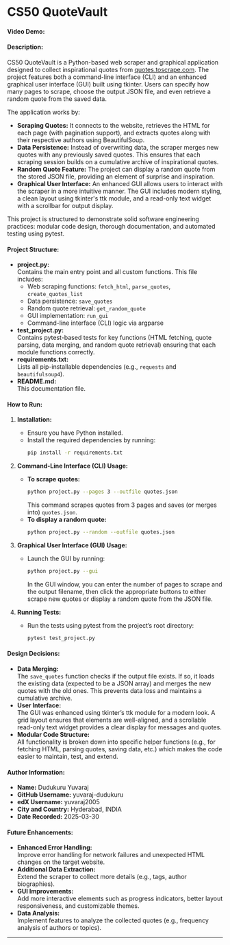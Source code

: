# CS50 QuoteVault

#### Video Demo: 

#### Description:
CS50 QuoteVault is a Python-based web scraper and graphical application designed to collect inspirational quotes from [quotes.toscrape.com](http://quotes.toscrape.com/). The project features both a command-line interface (CLI) and an enhanced graphical user interface (GUI) built using tkinter. Users can specify how many pages to scrape, choose the output JSON file, and even retrieve a random quote from the saved data.

The application works by:
- **Scraping Quotes:** It connects to the website, retrieves the HTML for each page (with pagination support), and extracts quotes along with their respective authors using BeautifulSoup.
- **Data Persistence:** Instead of overwriting data, the scraper merges new quotes with any previously saved quotes. This ensures that each scraping session builds on a cumulative archive of inspirational quotes.
- **Random Quote Feature:** The project can display a random quote from the stored JSON file, providing an element of surprise and inspiration.
- **Graphical User Interface:** An enhanced GUI allows users to interact with the scraper in a more intuitive manner. The GUI includes modern styling, a clean layout using tkinter's ttk module, and a read-only text widget with a scrollbar for output display.

This project is structured to demonstrate solid software engineering practices: modular code design, thorough documentation, and automated testing using pytest.

#### Project Structure:
- **project.py:**  
  Contains the main entry point and all custom functions. This file includes:
  - Web scraping functions: `fetch_html`, `parse_quotes`, `create_quotes_list`
  - Data persistence: `save_quotes`
  - Random quote retrieval: `get_random_quote`
  - GUI implementation: `run_gui`
  - Command-line interface (CLI) logic via argparse
- **test_project.py:**  
  Contains pytest-based tests for key functions (HTML fetching, quote parsing, data merging, and random quote retrieval) ensuring that each module functions correctly.
- **requirements.txt:**  
  Lists all pip-installable dependencies (e.g., `requests` and `beautifulsoup4`).
- **README.md:**  
  This documentation file.

#### How to Run:

1. **Installation:**
   - Ensure you have Python installed.
   - Install the required dependencies by running:
     ```bash
     pip install -r requirements.txt
     ```

2. **Command-Line Interface (CLI) Usage:**
   - **To scrape quotes:**
     ```bash
     python project.py --pages 3 --outfile quotes.json
     ```
     This command scrapes quotes from 3 pages and saves (or merges into) `quotes.json`.
   - **To display a random quote:**
     ```bash
     python project.py --random --outfile quotes.json
     ```

3. **Graphical User Interface (GUI) Usage:**
   - Launch the GUI by running:
     ```bash
     python project.py --gui
     ```
     In the GUI window, you can enter the number of pages to scrape and the output filename, then click the appropriate buttons to either scrape new quotes or display a random quote from the JSON file.

4. **Running Tests:**
   - Run the tests using pytest from the project’s root directory:
     ```bash
     pytest test_project.py
     ```

#### Design Decisions:
- **Data Merging:**  
  The `save_quotes` function checks if the output file exists. If so, it loads the existing data (expected to be a JSON array) and merges the new quotes with the old ones. This prevents data loss and maintains a cumulative archive.
- **User Interface:**  
  The GUI was enhanced using tkinter’s ttk module for a modern look. A grid layout ensures that elements are well-aligned, and a scrollable read-only text widget provides a clear display for messages and quotes.
- **Modular Code Structure:**  
  All functionality is broken down into specific helper functions (e.g., for fetching HTML, parsing quotes, saving data, etc.) which makes the code easier to maintain, test, and extend.

#### Author Information:
- **Name:** Dudukuru Yuvaraj  
- **GitHub Username:** yuvaraj-dudukuru 
- **edX Username:** yuvaraj2005  
- **City and Country:** Hyderabad, INDIA  
- **Date Recorded:** 2025-03-30

#### Future Enhancements:
- **Enhanced Error Handling:**  
  Improve error handling for network failures and unexpected HTML changes on the target website.
- **Additional Data Extraction:**  
  Extend the scraper to collect more details (e.g., tags, author biographies).
- **GUI Improvements:**  
  Add more interactive elements such as progress indicators, better layout responsiveness, and customizable themes.
- **Data Analysis:**  
  Implement features to analyze the collected quotes (e.g., frequency analysis of authors or topics).

---
